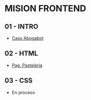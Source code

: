 # MISION FRONTEND #

## 01 - INTRO
- [Caso Abogabot](./01_-_Intro/)

## 02 - HTML
- [Pag. Pastelería](https://pasteleriadulce.netlify.app/)

## 03 - CSS
- En proceso
